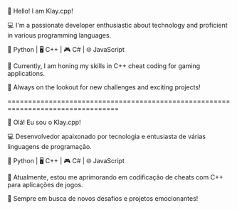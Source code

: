 👋 Hello! I am Klay.cpp!

💻 I'm a passionate developer enthusiastic about technology and proficient in various programming languages.

🐍 Python | 🖥️ C++ | 🎮 C# | 🌐 JavaScript

🌱 Currently, I am honing my skills in C++ cheat coding for gaming applications.

🚀 Always on the lookout for new challenges and exciting projects!



=================================================================================



👋 Olá! Eu sou o Klay.cpp!

💻 Desenvolvedor apaixonado por tecnologia e entusiasta de várias linguagens de programação.

🐍 Python | 🖥️ C++ | 🎮 C# | 🌐 JavaScript

🌱 Atualmente, estou me aprimorando em codificação de cheats com C++ para aplicações de jogos.

🚀 Sempre em busca de novos desafios e projetos emocionantes!

